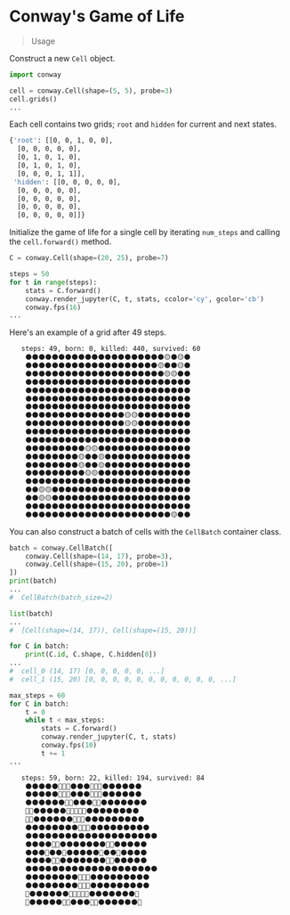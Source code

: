 # Conway's Game of Life

> Usage

Construct a new `Cell` object.

```python
import conway

cell = conway.Cell(shape=(5, 5), probe=3)
cell.grids()
...
```

Each cell contains two grids; `root` and `hidden` for current and next states.

```bash
{'root': [[0, 0, 1, 0, 0],
  [0, 0, 0, 0, 0],
  [0, 1, 0, 1, 0],
  [0, 1, 0, 1, 0],
  [0, 0, 0, 1, 1]],
 'hidden': [[0, 0, 0, 0, 0],
  [0, 0, 0, 0, 0],
  [0, 0, 0, 0, 0],
  [0, 0, 0, 0, 0],
  [0, 0, 0, 0, 0]]}
```

Initialize the game of life for a single cell by iterating `num_steps` and calling the `cell.forward()` method.

```python
C = conway.Cell(shape=(20, 25), probe=7)

steps = 50
for t in range(steps):
    stats = C.forward()
    conway.render_jupyter(C, t, stats, ccolor='cy', gcolor='cb')
    conway.fps(16)
...
```

Here's an example of a grid after 49 steps.

```markdown
   steps: 49, born: 0, killed: 440, survived: 60
    ⚫⚫⚫⚫⚫⚫⚫⚫⚫⚫⚫⚫⚫⚫⚫⚫⚫⚫⚫⚫⚫🟡⚫🟡⚫
    ⚫⚫⚫⚫⚫⚫⚫⚫⚫⚫⚫⚫⚫⚫⚫⚫⚫⚫⚫⚫🟡⚫⚫🟡⚫
    ⚫⚫⚫⚫⚫⚫⚫⚫⚫⚫⚫⚫⚫⚫⚫⚫⚫⚫⚫⚫⚫🟡🟡⚫⚫
    ⚫⚫⚫⚫⚫⚫⚫⚫⚫⚫⚫⚫⚫⚫⚫⚫⚫⚫⚫⚫⚫⚫⚫⚫⚫
    ⚫⚫⚫⚫⚫⚫⚫⚫⚫⚫⚫⚫⚫⚫⚫⚫⚫⚫⚫⚫⚫⚫⚫⚫⚫
    ⚫⚫⚫⚫⚫⚫⚫⚫⚫⚫⚫⚫⚫⚫⚫⚫⚫⚫⚫⚫⚫⚫⚫⚫⚫
    ⚫⚫⚫⚫⚫⚫⚫⚫⚫⚫⚫⚫⚫⚫⚫⚫⚫⚫⚫⚫⚫⚫⚫⚫⚫
    ⚫⚫⚫⚫⚫⚫⚫⚫⚫⚫⚫⚫⚫⚫⚫🟡🟡⚫⚫⚫⚫⚫⚫⚫⚫
    ⚫⚫⚫⚫⚫⚫⚫⚫⚫⚫⚫⚫⚫⚫⚫🟡🟡⚫⚫⚫⚫⚫⚫⚫⚫
    ⚫⚫⚫⚫⚫⚫⚫⚫⚫⚫⚫⚫⚫⚫⚫⚫⚫⚫⚫⚫⚫⚫⚫⚫⚫
    ⚫⚫⚫⚫⚫⚫⚫⚫⚫⚫⚫⚫⚫⚫⚫⚫⚫⚫⚫⚫⚫⚫⚫⚫⚫
    ⚫⚫⚫⚫⚫⚫⚫⚫⚫🟡🟡⚫⚫⚫⚫⚫⚫⚫⚫⚫⚫⚫⚫⚫⚫
    ⚫⚫⚫⚫⚫⚫⚫⚫🟡⚫⚫🟡⚫⚫⚫⚫⚫⚫⚫⚫⚫⚫⚫⚫⚫
    ⚫⚫⚫⚫⚫⚫⚫⚫🟡⚫⚫🟡⚫⚫⚫⚫⚫⚫⚫⚫⚫⚫⚫⚫⚫
    ⚫⚫⚫⚫⚫⚫⚫⚫⚫🟡🟡⚫⚫⚫⚫⚫⚫⚫⚫⚫⚫⚫⚫⚫⚫
    ⚫⚫⚫⚫⚫⚫⚫⚫⚫⚫⚫⚫⚫⚫⚫⚫⚫⚫⚫⚫⚫⚫⚫⚫⚫
    ⚫⚫🟡🟡⚫⚫⚫⚫⚫⚫⚫⚫⚫⚫⚫⚫⚫⚫⚫⚫⚫⚫⚫⚫⚫
    ⚫⚫🟡🟡⚫⚫⚫⚫⚫⚫⚫⚫⚫⚫⚫⚫⚫⚫⚫⚫⚫⚫⚫⚫⚫
    ⚫⚫⚫⚫⚫⚫⚫⚫⚫⚫⚫⚫⚫⚫⚫⚫⚫⚫⚫⚫⚫⚫⚫⚫⚫
    ⚫⚫⚫⚫⚫⚫⚫⚫⚫⚫⚫⚫⚫⚫⚫⚫⚫⚫⚫⚫⚫⚫🟡⚫⚫
```

You can also construct a batch of cells with the `CellBatch` container class.

```python
batch = conway.CellBatch([
    conway.Cell(shape=(14, 17), probe=3),
    conway.Cell(shape=(15, 20), probe=1)
])
print(batch)
...
#  CellBatch(batch_size=2)
```

```python
list(batch)
...
#  [Cell(shape=(14, 17)), Cell(shape=(15, 20))]
```

```python
for C in batch:
    print(C.id, C.shape, C.hidden[0])
...
#  cell_0 (14, 17) [0, 0, 0, 0, 0, ...]
#  cell_1 (15, 20) [0, 0, 0, 0, 0, 0, 0, 0, 0, 0, 0, ...]
```

```python
max_steps = 60
for C in batch:
    t = 0
    while t < max_steps:
        stats = C.forward()
        conway.render_jupyter(C, t, stats)
        conway.fps(10)
        t += 1
...
```

```markdown
   steps: 59, born: 22, killed: 194, survived: 84
    ⚫⚫⚫⚫⚫🔴🔴🔴⚫⚫⚫🔴🔴🔴⚫⚫⚫⚫⚫⚫
    ⚫⚫⚫⚫⚫🔴🔴🔴⚫⚫⚫🔴🔴🔴⚫⚫⚫⚫⚫⚫
    ⚫⚫⚫⚫⚫⚫🔴🔴⚫⚫⚫🔴🔴⚫⚫⚫⚫⚫⚫⚫
    🔴🔴⚫⚫⚫⚫⚫🔴🔴🔴🔴🔴⚫⚫⚫⚫⚫⚫⚫⚫
    🔴🔴⚫⚫⚫⚫⚫⚫🔴🔴🔴⚫⚫⚫⚫⚫⚫⚫⚫⚫
    ⚫⚫⚫⚫⚫⚫⚫⚫🔴🔴🔴⚫⚫⚫⚫⚫⚫⚫⚫⚫
    ⚫⚫⚫⚫⚫⚫⚫⚫⚫⚫⚫⚫⚫⚫⚫⚫⚫⚫⚫⚫
    ⚫⚫⚫⚫🔴🔴⚫⚫⚫⚫⚫⚫⚫🔴🔴⚫⚫⚫⚫⚫
    ⚫⚫⚫🔴⚫⚫🔴⚫⚫⚫⚫⚫🔴⚫⚫🔴⚫⚫⚫⚫
    ⚫⚫⚫⚫🔴🔴⚫⚫⚫⚫⚫⚫⚫🔴🔴⚫⚫⚫⚫⚫
    ⚫⚫⚫⚫⚫⚫⚫⚫⚫⚫⚫⚫⚫⚫⚫⚫⚫⚫⚫⚫
    ⚫⚫⚫⚫⚫⚫⚫⚫🔴🔴🔴⚫⚫⚫⚫⚫⚫⚫⚫⚫
    ⚫⚫⚫⚫⚫⚫⚫⚫🔴🔴🔴⚫⚫⚫⚫⚫⚫⚫⚫⚫
    🔴⚫⚫⚫⚫⚫⚫🔴🔴🔴🔴🔴⚫⚫⚫⚫⚫⚫⚫🔴
    🔴⚫⚫⚫⚫⚫🔴🔴⚫⚫⚫🔴🔴⚫⚫⚫⚫⚫⚫🔴
```
